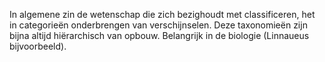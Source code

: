In algemene zin de wetenschap die zich bezighoudt met classificeren, het in categorieën onderbrengen van verschijnselen. Deze taxonomieën zijn bijna altijd hiërarchisch van opbouw.
Belangrijk in de biologie (Linnaueus bijvoorbeeld). 